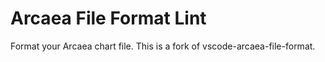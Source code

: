 # Arcaea File Format Lint

Format your Arcaea chart file.
This is a fork of vscode-arcaea-file-format.
